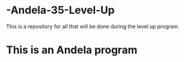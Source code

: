 # -Andela-35-Level-Up
This is a repository for all that will be done during the level up program 

# This is an Andela program
